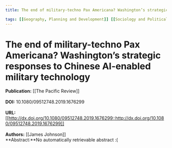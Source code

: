 ```yaml
---
title: The end of military-techno Pax Americana? Washington’s strategic responses to Chinese AI-enabled military technology

tags: [[Geography, Planning and Development]] [[Sociology and Political Science]]
---
```


# The end of military-techno Pax Americana? Washington’s strategic responses to Chinese AI-enabled military technology

**Publication:** [[The Pacific Review]]<br><br>**DOI:** 10.1080/09512748.2019.1676299                                    
<br>**URL:**[[http://dx.doi.org/10.1080/09512748.2019.1676299::http://dx.doi.org/10.1080/09512748.2019.1676299]]<br><br>**Authors:** [[James Johnson]] <br>**Abstract:**No automatically retrievable abstract :(

